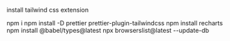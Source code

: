 install tailwind css extension 

npm i 
npm install -D prettier prettier-plugin-tailwindcss
npm install recharts
npm install @babel/types@latest
npx browserslist@latest --update-db
